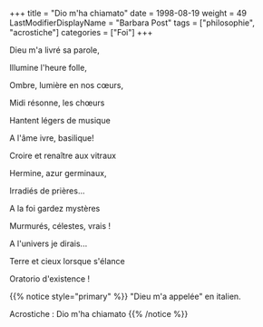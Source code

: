 +++
title = "Dio m'ha chiamato"
date = 1998-08-19
weight = 49
LastModifierDisplayName = "Barbara Post"
tags = ["philosophie", "acrostiche"]
categories = ["Foi"]
+++

Dieu m'a livré sa parole,

Illumine l'heure folle,

Ombre, lumière en nos cœurs,

Midi résonne, les chœurs

Hantent légers de musique

A l'âme ivre, basilique!

Croire et renaître aux vitraux

Hermine, azur germinaux,

Irradiés de prières...

A la foi gardez mystères

Murmurés, célestes, vrais !

A l'univers je dirais...

Terre et cieux lorsque s'élance

Oratorio d'existence !

{{% notice style="primary" %}}
\"Dieu m'a appelée\" en italien.

Acrostiche : Dio m'ha chiamato
{{% /notice %}}
